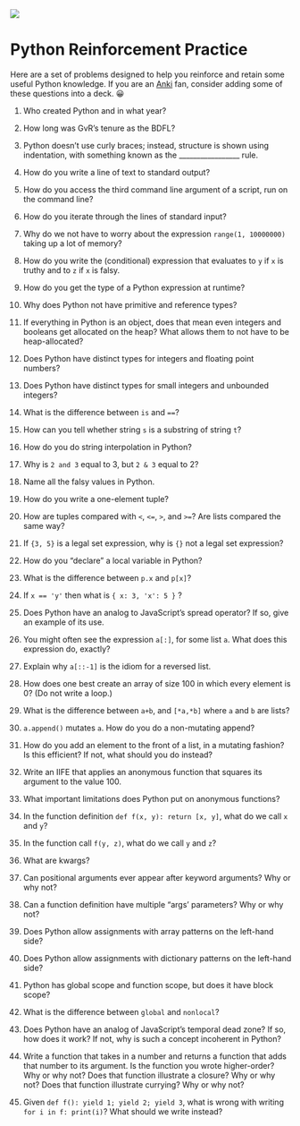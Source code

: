 <img src="https://raw.githubusercontent.com/rtoal/polyglot/master/docs/resources/python-logo-64.png">

# Python Reinforcement Practice

Here are a set of problems designed to help you reinforce and retain some useful Python knowledge. If you are an [Anki](https://apps.ankiweb.net/) fan, consider adding some of these questions into a deck. 😀

1. Who created Python and in what year?

1. How long was GvR’s tenure as the BDFL?

1. Python doesn’t use curly braces; instead, structure is shown using indentation, with something known as the _________________ rule.

1. How do you write a line of text to standard output?

1. How do you access the third command line argument of a script, run on the command line?

1. How do you iterate through the lines of standard input?

1. Why do we not have to worry about the expression `range(1, 10000000)` taking up a lot of memory?

1. How do you write the (conditional) expression that evaluates to `y` if `x` is truthy and to `z` if `x` is falsy.

1. How do you get the type of a Python expression at runtime?

1. Why does Python not have primitive and reference types?

1. If everything in Python is an object, does that mean even integers and booleans get allocated on the heap? What allows them to not have to be heap-allocated?

1. Does Python have distinct types for integers and floating point numbers?

1. Does Python have distinct types for small integers and unbounded integers?

1. What is the difference between `is` and `==`?

1. How can you tell whether string `s` is a substring of string `t`?

1. How do you do string interpolation in Python?

1. Why is `2 and 3` equal to 3, but `2 & 3` equal to 2?

1. Name all the falsy values in Python.

1. How do you write a one-element tuple?

1. How are tuples compared with `<`, `<=`, `>`, and `>=`? Are lists compared the same way?

1. If `{3, 5}` is a legal set expression, why is `{}` not a legal set expression?

1. How do you “declare” a local variable in Python?

1. What is the difference between `p.x` and `p[x]`?

1. If `x == 'y'` then what is `{ x: 3, 'x': 5 }` ?

1. Does Python have an analog to JavaScript’s spread operator? If so, give an example of its use.

1. You might often see the expression `a[:]`, for some list `a`. What does this expression do, exactly?

1. Explain why `a[::-1]` is the idiom for a reversed list.

1. How does one best create an array of size 100 in which every element is 0? (Do not write a loop.)

1. What is the difference between `a+b`, and `[*a,*b]` where `a` and `b` are lists?

1. `a.append()` mutates `a`. How do you do a non-mutating append?

1. How do you add an element to the front of a list, in a mutating fashion? Is this efficient? If not, what should you do instead?

1. Write an IIFE that applies an anonymous function that squares its argument to the value 100.

1. What important limitations does Python put on anonymous functions?

1. In the function definition `def f(x, y): return [x, y]`, what do we call `x` and `y`?

1. In the function call `f(y, z)`, what do we call `y` and `z`?

1. What are kwargs?

1. Can positional arguments ever appear after keyword arguments? Why or why not?

1. Can a function definition have multiple “args’ parameters? Why or why not?

1. Does Python allow assignments with array patterns on the left-hand side?

1. Does Python allow assignments with dictionary patterns on the left-hand side?

1. Python has global scope and function scope, but does it have block scope?

1. What is the difference between `global` and `nonlocal`?

1. Does Python have an analog of JavaScript’s temporal dead zone? If so, how does it work? If not, why is such a concept incoherent in Python?

1. Write a function that takes in a number and returns a function that adds that number to its argument. Is the function you wrote higher-order? Why or why not? Does that function illustrate a closure? Why or why not? Does that function illustrate currying? Why or why not?

1. Given `def f(): yield 1; yield 2; yield 3`, what is wrong with writing `for i in f: print(i)`? What should we write instead?
